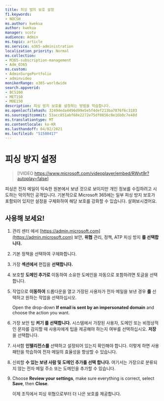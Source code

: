 ```yaml
---
title: 피싱 방지 보호 설정
f1.keywords:
- NOCSH
ms.author: kwekua
author: kwekua
manager: scotv
audience: Admin
ms.topic: article
ms.service: o365-administration
localization_priority: Normal
ms.collection:
- M365-subscription-management
- Adm_O365
ms.custom:
- AdminSurgePortfolio
- adminvideo
monikerRange: o365-worldwide
search.appverid:
- BCS160
- MET150
- MOE150
description: 피싱 방지 보호를 설정하는 방법을 학습합니다.
ms.openlocfilehash: 32494eda4496d99e5e5f4def213ba7876f6c3183
ms.sourcegitcommit: 53acc851abf68e2272e75df0856c0e16b0c7e48d
ms.translationtype: MT
ms.contentlocale: ko-KR
ms.lasthandoff: 04/02/2021
ms.locfileid: "51580417"
---
```

# <a name="set-up-anti-phishing"></a>피싱 방지 설정

> [!VIDEO https://www.microsoft.com/videoplayer/embed/RWvt9r?autoplay=false]

피싱은 전자 메일이 익숙한 원본에서 보낸 것으로 보이지만 개인 정보를 수집하려고 시도하는 악의적인 공격입니다. 기본적으로 Microsoft 365에는 일부 피싱 방지 보호가 포함되어 있지만 설정을 구체화하여 해당 보호를 강화할 수 있습니다. 살펴보시겠어요.

## <a name="try-it"></a>사용해 보세요!

1. 관리 센터 에서 [https://admin.microsoft.com](https://admin.microsoft.com) 보안, **위협** 관리, 정책, ATP 피싱 방지 **를 선택합니다.** 
1. 기본 정책을 선택하여 구체화합니다. 
1. 가장 **섹션에서** 편집을 **선택합니다.**
1. 보호할 **도메인 추가로** 이동하여 소유한 도메인을 자동으로 포함하려면 토글을 선택합니다.
1. 작업으로 **이동하여** 드롭다운을 열고 가장된 사용자가 전자 메일을 보낸 경우 **를** 선택하고 원하는 작업을 선택하십시오.

    Open the drop-down **If email is sent by an impersonated domain** and choose the action you want.
1. 가장 보안 팁 **켜기 를 선택합니다.** 시스템에서 가장된 사용자, 도메인 또는 비정상적인 문자를 감지할 때 사용자에게 팁을 제공해야 하는지 여부를 선택하십시오. **저장** 을 선택합니다.
1. 사서함 **인텔리전스를** 선택하고 설정되어 있는지 확인해야 합니다. 이렇게 하면 사용 패턴을 학습하여 전자 메일의 효율성을 향상할 수 있습니다.
1. 신뢰할 **수 있는 보낸 사람 및 도메인 추가를 선택 합니다.** 여기서는 가장으로 분류되지 않는 전자 메일 주소 또는 도메인을 추가할 수 있습니다.
1. Choose **Review your settings**, make sure everything is correct, select **Save**, then **Close**.

    이제 조직에서 피싱 위협으로부터 더 나은 보호를 제공합니다.